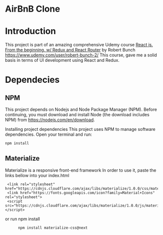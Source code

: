 # AirBnB Clone

# Introduction
This project is part of an amazing comprehensive Udemy course  <ins>React js. From the beginning. w/ Redux and React Router</ins> by Robert Bunch
https://www.udemy.com/user/robert-bunch-2/
This course, gave me a solid basis in terms of UI development using React and Redux. 


# Dependecies
## NPM
This project depends on Nodejs and Node Package Manager (NPM). Before continuing, you must download and install Node (the download includes NPM) from https://nodejs.com/en/download.

Installing project dependencies
This project uses NPM to manage software dependencies.  Open your terminal and run:

```bash
npm install
```

## Materialize
Materialize is a responsive front-end framework
In order to use it, paste the links bellow into your index.html
     
    
     <link rel="stylesheet" href="https://cdnjs.cloudflare.com/ajax/libs/materialize/1.0.0/css/materialize.min.css">
     <link href="https://fonts.googleapis.com/icon?family=Material+Icons" rel="stylesheet">  
     <script src="https://cdnjs.cloudflare.com/ajax/libs/materialize/1.0.0/js/materialize.min.js"></script>
    
or run npm install

          
          npm install materialize-css@next
          

